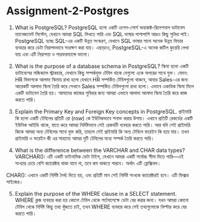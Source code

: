 # Assignment-2-Postgres

1. What is PostgreSQL?
PostgreSQL হলো একটি ওপেন-সোর্স অবজেক্ট-রিলেশনাল ডাটাবেস ম্যানেজমেন্ট সিস্টেম, যেখানে আমরা SQL লিখতে পারি এবং SQL ভাষার পাশাপাশি আরও কিছু সুবিধা পাই। PostgreSQL হচ্ছে SQL-এর একটি উন্নত সংস্করণ, যেখানে SQL ভাষার সাথে অনেক উন্নত ফিচার ব্যবহার করে ডেটা নিরাপদভাবে সংরক্ষণ করা যায়। এছাড়াও, PostgreSQL-এ অনেক জটিল কুয়েরি লেখা যায় এবং এটি নিরাপত্তা ও পারফরম্যান্সে ভালো।


2. What is the purpose of a database schema in PostgreSQL?
স্কিমা হলো একটি ডাটাবেসের লজিক্যাল স্ট্রাকচার, যেখানে কিছু সম্পর্কযুক্ত টেবিল থাকে যেগুলো একে অপরের সাথে যুক্ত। যেমন: HR বিভাগকে আলাদা স্কিমায় রাখা হলো যেখানে HR সম্পর্কিত টেবিলগুলো থাকবে, আবার Sales-এর জন্য আরেকটি আলাদা স্কিমা তৈরি করে সেখানে Sales সম্পর্কিত টেবিলগুলো রাখা হলো। এভাবে একাধিক স্কিমা মিলে একটি ডাটাবেস তৈরি হয়। আমাদের কাজের সুবিধার জন্য আমরা এভাবে আলাদা আলাদা স্কিমা তৈরি করে কাজ করতে পারি।


3. Explain the Primary Key and Foreign Key concepts in PostgreSQL.
প্রাইমারি কি হলো একটি টেবিলের প্রতিটি রো (row) কে ইউনিকভাবে শনাক্ত করার উপায়। এখানে প্রতিটি রেকর্ডের একটি ইউনিক আইডি থাকে, যাতে করে আমরা নির্দিষ্টভাবে সেই রেকর্ডটি ব্যবহার করতে পারি। আর যদি সেই প্রাইমারি কিকে আমরা অন্য টেবিলের সাথে যুক্ত করি, তাহলে সেই প্রাইমারি কি অন্য টেবিলে ফরেইন কি হয়ে যায়। তখন প্রাইমারি ও ফরেইন কী এর সাহায্যে আমরা দুটি টেবিলের মধ্যে সম্পর্ক তৈরি করতে পারি।


4. What is the difference between the VARCHAR and CHAR data types?
VARCHAR(): এটি একটি ডাইনামিক ডেটা টাইপ, যেখানে আমরা একটি সর্বোচ্চ সীমা দিতে পারি—এই সংখ্যার চেয়ে বেশি ক্যারেক্টার থাকা যাবে না, তবে কম থাকতে পারবে। অর্থাৎ এটি ফ্লেক্সিবল।

CHAR(): এখানে একটি নির্দিষ্ট দৈর্ঘ্য দিতে হয়, এবং প্রতিটি মান সেই নির্দিষ্ট সংখ্যক ক্যারেক্টারই হবে। এটি ফিক্সড সাইজের।


5. Explain the purpose of the WHERE clause in a SELECT statement.
WHERE ক্লজ ব্যবহার করা হয় কোনো টেবিল থেকে শর্তসাপেক্ষে ডেটা বের করার জন্য। যখন আমরা কোনো টেবিল থেকে নির্দিষ্ট কিছু তথ্য খুঁজতে চাই, তখন WHERE ব্যবহার করে সেই তথ্যগুলোকে ফিল্টার করে বের করতে পারি।